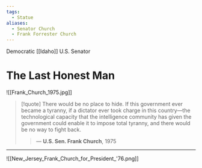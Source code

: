 ```yaml
---
tags:
  - Statue
aliases:
  - Senator Church
  - Frank Forrester Church
---
```

Democratic [[Idaho]] U.S. Senator
# The Last Honest Man

![[Frank_Church_1975.jpg]]

>[!quote]
>There would be no place to hide. If this government ever became a tyranny, if a dictator ever took charge in this country—the technological capacity that the intelligence community has given the government could enable it to impose total tyranny, and there would be no way to fight back.
>>— **U.S. Sen. Frank Church**, 1975

---

![[New_Jersey_Frank_Church_for_President_'76.png]]